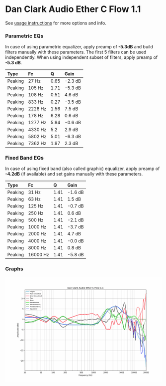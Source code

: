# Dan Clark Audio Ether C Flow 1.1
See [usage instructions](https://github.com/jaakkopasanen/AutoEq#usage) for more options and info.

### Parametric EQs
In case of using parametric equalizer, apply preamp of **-5.3dB** and build filters manually
with these parameters. The first 5 filters can be used independently.
When using independent subset of filters, apply preamp of **-5.3 dB**.

| Type    | Fc      |    Q | Gain    |
|:--------|:--------|:-----|:--------|
| Peaking | 27 Hz   | 0.65 | -2.3 dB |
| Peaking | 105 Hz  | 1.71 | -5.3 dB |
| Peaking | 108 Hz  | 0.51 | 4.6 dB  |
| Peaking | 833 Hz  | 0.27 | -3.5 dB |
| Peaking | 2228 Hz | 1.56 | 7.5 dB  |
| Peaking | 178 Hz  | 6.28 | 0.6 dB  |
| Peaking | 1277 Hz | 5.94 | -0.6 dB |
| Peaking | 4330 Hz | 5.2  | 2.9 dB  |
| Peaking | 5802 Hz | 5.01 | -6.3 dB |
| Peaking | 7362 Hz | 1.97 | 2.3 dB  |

### Fixed Band EQs
In case of using fixed band (also called graphic) equalizer, apply preamp of **-4.2dB**
(if available) and set gains manually with these parameters.

| Type    | Fc       |    Q | Gain    |
|:--------|:---------|:-----|:--------|
| Peaking | 31 Hz    | 1.41 | -1.6 dB |
| Peaking | 63 Hz    | 1.41 | 1.5 dB  |
| Peaking | 125 Hz   | 1.41 | -0.7 dB |
| Peaking | 250 Hz   | 1.41 | 0.6 dB  |
| Peaking | 500 Hz   | 1.41 | -2.1 dB |
| Peaking | 1000 Hz  | 1.41 | -3.7 dB |
| Peaking | 2000 Hz  | 1.41 | 4.7 dB  |
| Peaking | 4000 Hz  | 1.41 | -0.0 dB |
| Peaking | 8000 Hz  | 1.41 | 0.8 dB  |
| Peaking | 16000 Hz | 1.41 | -5.8 dB |

### Graphs
![](./Dan%20Clark%20Audio%20Ether%20C%20Flow%201.1.png)